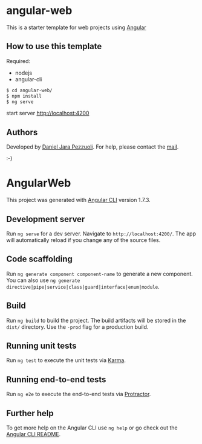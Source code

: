 # angular-web
This is a starter template for web projects using [Angular](https://angular.io/)

## How to use this template

Required:

* nodejs
* angular-cli

```bash
$ cd angular-web/
$ npm install
$ ng serve
```

start server [http://localhost:4200](http://localhost:4200) 


## Authors
Developed by [Daniel Jara Pezzuoli](https://www.linkedin.com/in/daniel-jara-pezzuoli-43a64a55). 
For help, please contact the [mail](mailto:jara.pezzuoli@gmail.com).

:-)







# AngularWeb

This project was generated with [Angular CLI](https://github.com/angular/angular-cli) version 1.7.3.

## Development server

Run `ng serve` for a dev server. Navigate to `http://localhost:4200/`. The app will automatically reload if you change any of the source files.

## Code scaffolding

Run `ng generate component component-name` to generate a new component. You can also use `ng generate directive|pipe|service|class|guard|interface|enum|module`.

## Build

Run `ng build` to build the project. The build artifacts will be stored in the `dist/` directory. Use the `-prod` flag for a production build.

## Running unit tests

Run `ng test` to execute the unit tests via [Karma](https://karma-runner.github.io).

## Running end-to-end tests

Run `ng e2e` to execute the end-to-end tests via [Protractor](http://www.protractortest.org/).

## Further help

To get more help on the Angular CLI use `ng help` or go check out the [Angular CLI README](https://github.com/angular/angular-cli/blob/master/README.md).
